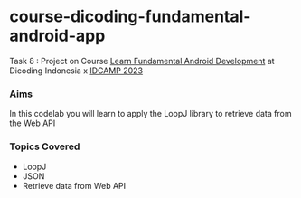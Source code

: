 # course-dicoding-fundamental-android-app
Task 8 : Project on Course [Learn Fundamental Android Development](https://www.dicoding.com/academies/14) at Dicoding Indonesia x [IDCAMP 2023](https://idcamp.ioh.co.id/)

### Aims
In this codelab you will learn to apply the LoopJ library to retrieve data from the Web API

### Topics Covered
- LoopJ
- JSON
- Retrieve data from Web API